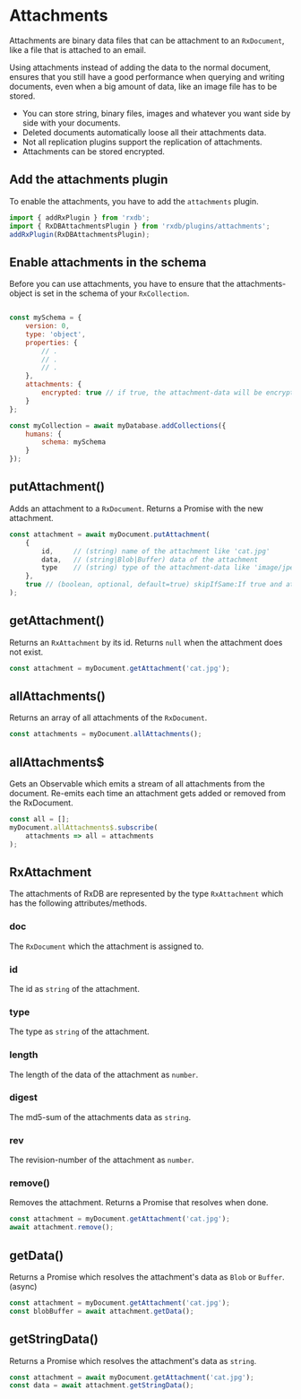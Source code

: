 # Attachments

Attachments are binary data files that can be attachment to an `RxDocument`, like a file that is attached to an email.

Using attachments instead of adding the data to the normal document, ensures that you still have a good performance when querying and writing documents, even when a big amount of data, like an image file has to be stored.

- You can store string, binary files, images and whatever you want side by side with your documents.
- Deleted documents automatically loose all their attachments data.
- Not all replication plugins support the replication of attachments.
- Attachments can be stored encrypted.


## Add the attachments plugin

To enable the attachments, you have to add the `attachments` plugin.

```ts
import { addRxPlugin } from 'rxdb';
import { RxDBAttachmentsPlugin } from 'rxdb/plugins/attachments';
addRxPlugin(RxDBAttachmentsPlugin);
```


## Enable attachments in the schema

Before you can use attachments, you have to ensure that the attachments-object is set in the schema of your `RxCollection`.

```javascript

const mySchema = {
    version: 0,
    type: 'object',
    properties: {
        // .
        // .
        // .
    },
    attachments: {
        encrypted: true // if true, the attachment-data will be encrypted with the db-password
    }
};

const myCollection = await myDatabase.addCollections({
    humans: {
        schema: mySchema
    }
});
```

## putAttachment()

Adds an attachment to a `RxDocument`. Returns a Promise with the new attachment.

```javascript
const attachment = await myDocument.putAttachment(
    {
        id,     // (string) name of the attachment like 'cat.jpg'
        data,   // (string|Blob|Buffer) data of the attachment
        type    // (string) type of the attachment-data like 'image/jpeg'
    },
    true // (boolean, optional, default=true) skipIfSame:If true and attachment already exists with same data, the write will be skipped
);
```

## getAttachment()

Returns an `RxAttachment` by its id. Returns `null` when the attachment does not exist.

```javascript
const attachment = myDocument.getAttachment('cat.jpg');
```

## allAttachments()

Returns an array of all attachments of the `RxDocument`.

```javascript
const attachments = myDocument.allAttachments();
```

## allAttachments$

Gets an Observable which emits a stream of all attachments from the document. Re-emits each time an attachment gets added or removed from the RxDocument.

```javascript
const all = [];
myDocument.allAttachments$.subscribe(
    attachments => all = attachments
);
```

## RxAttachment

The attachments of RxDB are represented by the type `RxAttachment` which has the following attributes/methods.

### doc

The `RxDocument` which the attachment is assigned to.

### id

The id as `string` of the attachment.

### type

The type as `string` of the attachment.

### length

The length of the data of the attachment as `number`.

### digest

The md5-sum of the attachments data as `string`.

### rev

The revision-number of the attachment as `number`.

### remove()

Removes the attachment. Returns a Promise that resolves when done.

```javascript
const attachment = myDocument.getAttachment('cat.jpg');
await attachment.remove();
```

## getData()

Returns a Promise which resolves the attachment's data as `Blob` or `Buffer`. (async)

```javascript
const attachment = myDocument.getAttachment('cat.jpg');
const blobBuffer = await attachment.getData();
```

## getStringData()

Returns a Promise which resolves the attachment's data as `string`.

```javascript
const attachment = await myDocument.getAttachment('cat.jpg');
const data = await attachment.getStringData();
```
